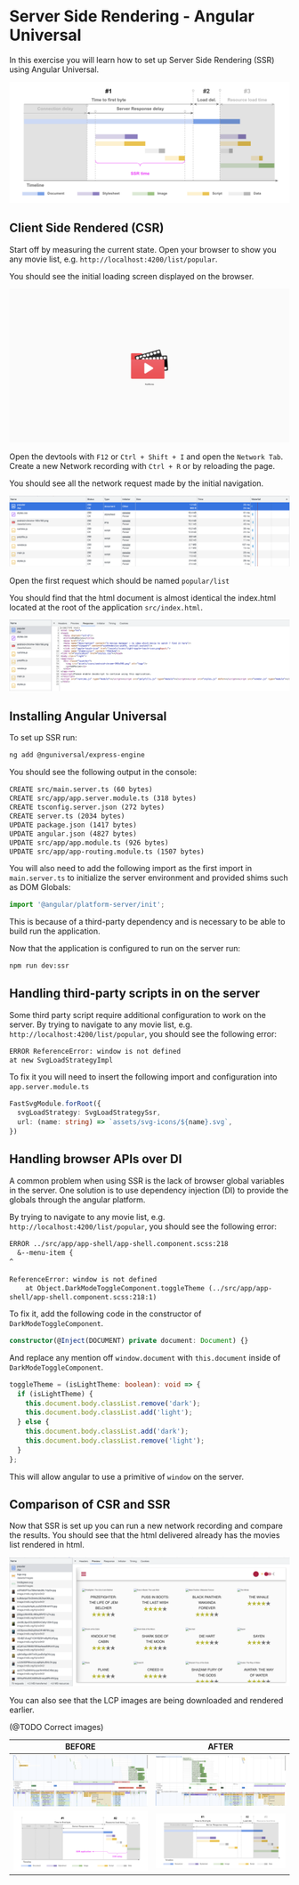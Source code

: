 # Server Side Rendering - Angular Universal

In this exercise you will learn how to set up Server Side Rendering (SSR) using Angular Universal.

![SSR Improvement Illustration](images/ssr-improvement-illustration.png)

## Client Side Rendered (CSR)

Start off by measuring the current state. Open your browser to show you any movie list, e.g. `http://localhost:4200/list/popular`.

You should see the initial loading screen displayed on the browser.

![csr-inital-loader.png](images/csr-inital-loader.png)

Open the devtools with `F12` or `Ctrl + Shift + I` and open the `Network Tab`. Create a new Network recording with `Ctrl + R` or by reloading the page.

You should see all the network request made by the initial navigation. 

![csr-network-tab.png](images/csr-network-tab.png)

Open the first request which should be named `popular/list`

You should find that the html document is almost identical the index.html located at the root of the application `src/index.html`.

![CSR Network Response](images/csr-network-response.png)

## Installing Angular Universal

To set up SSR run: 

```bash
ng add @nguniversal/express-engine
```

You should see the following output in the console:

```
CREATE src/main.server.ts (60 bytes)
CREATE src/app/app.server.module.ts (318 bytes)
CREATE tsconfig.server.json (272 bytes)
CREATE server.ts (2034 bytes)
UPDATE package.json (1417 bytes)
UPDATE angular.json (4827 bytes)
UPDATE src/app/app.module.ts (926 bytes)
UPDATE src/app/app-routing.module.ts (1507 bytes)
```

You will also need to add the following import as the first import in `main.server.ts` to initialize the server environment and provided shims such as DOM Globals:

```typescript
import '@angular/platform-server/init';
```

This is because of a third-party dependency and is necessary to be able to build run the application.

Now that the application is configured to run on the server run:

```bash
npm run dev:ssr
```

## Handling third-party scripts in on the server

Some third party script require additional configuration to work on the server.
By trying to navigate to any movie list, e.g. `http://localhost:4200/list/popular`, you should see the following error:

```
ERROR ReferenceError: window is not defined
at new SvgLoadStrategyImpl
```

To fix it you will need to insert the following import and configuration into `app.server.module.ts`

```typescript
FastSvgModule.forRoot({
  svgLoadStrategy: SvgLoadStrategySsr,
  url: (name: string) => `assets/svg-icons/${name}.svg`,
})
```

## Handling browser APIs over DI

A common problem when using SSR is the lack of browser global variables in the server. 
One solution is to use dependency injection (DI) to provide the globals through the angular platform.

By trying to navigate to any movie list, e.g. `http://localhost:4200/list/popular`, you should see the following error:

```
ERROR ../src/app/app-shell/app-shell.component.scss:218
  &--menu-item {
^

ReferenceError: window is not defined
    at Object.DarkModeToggleComponent.toggleTheme (../src/app/app-shell/app-shell.component.scss:218:1)
```

To fix it, add the following code in the constructor of `DarkModeToggleComponent`.

```typescript
constructor(@Inject(DOCUMENT) private document: Document) {}
```

And replace any mention off `window.document` with `this.document` inside of `DarkModeToggleComponent`.

```typescript
toggleTheme = (isLightTheme: boolean): void => {
  if (isLightTheme) {
    this.document.body.classList.remove('dark');
    this.document.body.classList.add('light');
  } else {
    this.document.body.classList.add('dark');
    this.document.body.classList.remove('light');
  }
};
```

This will allow angular to use a primitive of `window` on the server.

## Comparison of CSR and SSR

Now that SSR is set up you can run a new network recording and compare the results. You should see that the html delivered already has the movies list rendered in html.

![SSR Network Response](images/ssr-network-response.png)

You can also see that the LCP images are being downloaded and rendered earlier.

(@TODO Correct images)

| BEFORE                                                                 | AFTER                                                                   |
|------------------------------------------------------------------------|-------------------------------------------------------------------------|
| ![csr-performance-recording.png](images/csr-performance-recording.png) | ![ ssr-performance-recording.png](images/ssr-performance-recording.png) |
| ![csr-timeline-illustration](images/csr-timeline-illustration.png)     | ![ssr-timeline-illustration.png](images/ssr-timeline-illustration.png)  |
